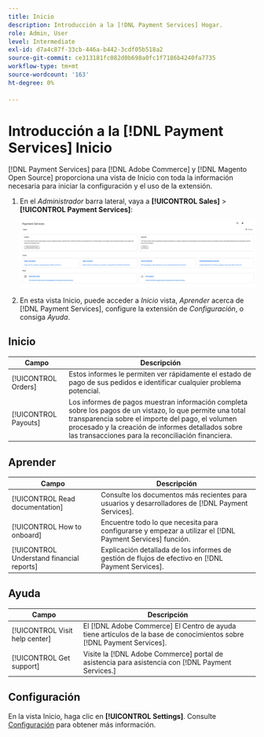 ```yaml
---
title: Inicio
description: Introducción a la [!DNL Payment Services] Hogar.
role: Admin, User
level: Intermediate
exl-id: d7a4c87f-33cb-446a-b442-3cdf05b518a2
source-git-commit: ce313181fc082d0b698a0fc1f7186b4240fa7735
workflow-type: tm+mt
source-wordcount: '163'
ht-degree: 0%

---
```


# Introducción a la [!DNL Payment Services] Inicio

[!DNL Payment Services] para [!DNL Adobe Commerce] y [!DNL Magento Open Source] proporciona una vista de Inicio con toda la información necesaria para iniciar la configuración y el uso de la extensión.

1. En el _Administrador_ barra lateral, vaya a **[!UICONTROL Sales]** > **[!UICONTROL Payment Services]**:

   ![Vista Inicio](assets/home-view.png)

1. En esta vista Inicio, puede acceder a _Inicio_ vista, _Aprender_ acerca de [!DNL Payment Services], configure la extensión de _Configuración_, o consiga _Ayuda_.

## Inicio

| Campo | Descripción |
|---|---|
| [!UICONTROL Orders] | Estos informes le permiten ver rápidamente el estado de pago de sus pedidos e identificar cualquier problema potencial. |
| [!UICONTROL Payouts] | Los informes de pagos muestran información completa sobre los pagos de un vistazo, lo que permite una total transparencia sobre el importe del pago, el volumen procesado y la creación de informes detallados sobre las transacciones para la reconciliación financiera. |

## Aprender

| Campo | Descripción |
|---|---|
| [!UICONTROL Read documentation] | Consulte los documentos más recientes para usuarios y desarrolladores de [!DNL Payment Services]. |
| [!UICONTROL How to onboard] | Encuentre todo lo que necesita para configurarse y empezar a utilizar el [!DNL Payment Services] función. |
| [!UICONTROL Understand financial reports] | Explicación detallada de los informes de gestión de flujos de efectivo en [!DNL Payment Services]. |

## Ayuda

| Campo | Descripción |
|---|---|
| [!UICONTROL Visit help center] | El [!DNL Adobe Commerce] El Centro de ayuda tiene artículos de la base de conocimientos sobre [!DNL Payment Services]. |
| [!UICONTROL Get support] | Visite la [!DNL Adobe Commerce] portal de asistencia para asistencia con [!DNL Payment Services.] |

## Configuración

En la vista Inicio, haga clic en **[!UICONTROL Settings]**. Consulte [Configuración](settings.md) para obtener más información.

